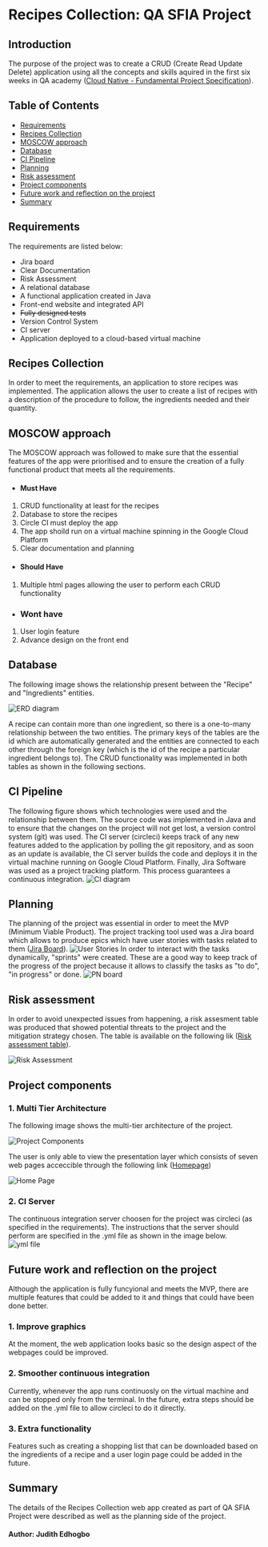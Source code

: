 # Recipes Collection: QA SFIA Project

## Introduction
The purpose of the project was to create a CRUD (Create Read Update Delete) application using all the concepts and skills aquired in the first six weeks in QA academy ([Cloud Native - Fundamental Project Specification](https://portal.qa-community.co.uk/~/cne/projects/fundamental--cn)). 

## Table of Contents
- [Requirements](#requirements)
- [Recipes Collection](#recipes-collection)
- [MOSCOW approach](#moscow-approach)
- [Database](#database)
- [CI Pipeline](#ci-pipeline)
- [Planning](#planning)
- [Risk assessment](#risk-assessment)
- [Project components](#project-components)
- [Future work and reflection on the project](#future-work-and-reflection-on-the-project)
- [Summary](#summary)

## Requirements
The requirements are listed below:
- Jira board 
- Clear Documentation 
- Risk Assessment
- A relational database 
- A functional application created in Java
- Front-end website and integrated API
- ~~Fully designed tests~~
- Version Control System
- CI server
- Application deployed to a cloud-based virtual machine

## Recipes Collection
In order to meet the requirements, an application to store recipes was implemented. The application allows the user to create a list of recipes with a description of the procedure to follow, the ingredients needed and their quantity.

## MOSCOW approach

The MOSCOW approach was followed to make sure that the essential features of the app were prioritised and to ensure the creation of a fully functional product that meets all the requirements.
- #### Must Have
1. CRUD functionality at least for the recipes
2. Database to store the recipes
3. Circle CI must deploy the app
4. The app shoild run on a virtual machine spinning in the Google Cloud Platform
5. Clear documentation and planning
- #### Should Have
1. Multiple html pages allowing the user to perform each CRUD functionality
- ### Wont have
1. User login feature
2. Advance design on the front end 

## Database

The following image shows the relationship present between the "Recipe" and "Ingredients" entities.

![ERD diagram](ERD.png)

A recipe can contain more than one ingredient, so there is a one-to-many relationship between the two entities. The primary keys of the tables are the id which are automatically generated and the entities are connected to each other through the foreign key (which is the id of the recipe a particular ingredient belongs to).
The CRUD functionality was implemented in both tables as shown in the following sections. 

## CI Pipeline
The following figure shows which technologies were used and the relationship between them. The source code was implemented in Java and to ensure that the changes on the project will not get lost, a version control system (git) was used. The CI server (circleci) keeps track of any new features added to the application by polling the git repository, and as soon as an update is available, the CI server builds the code and deploys it in the virtual machine running on Google Cloud Platform. Finally, Jira Software was used as a project tracking platform. This process guarantees a continuous integration. 
![CI diagram](pipeline.png)

## Planning
The planning of the project was essential in order to meet the MVP (Minimum Viable Product). The project tracking tool used was a Jira board which allows to produce epics which have user stories with tasks related to them ([Jira Board](https://judithedh.atlassian.net/secure/RapidBoard.jspa?rapidView=1&useStoredSettings=true&atlOrigin=eyJpIjoiNDZlNTMzNTYzNGFjNDViOGJkNjY1ZTNhMzE3Y2IxODkiLCJwIjoiaiJ9)).
![User Stories](user.png)
In order to interact with the tasks dynamically, "sprints" were created. These are a good way to keep track of the progress of the project because it allows to classify the tasks as "to do", "in progress" or done.
![PN board](jira.png)


## Risk assessment
In order to avoid unexpected issues from happening, a risk assesment table was produced that showed potential threats to the project and the mitigation strategy chosen. The table is available on the following lik ([Risk assessment table](https://docs.google.com/document/d/1HFkSVNzoGUVQ0q5xYNdBtZqSv8gIKmyCva692vqYvHE/edit?usp=sharing)).

![Risk Assessment](Risk.png)

## Project components
### 1. Multi Tier Architecture
The following image shows the multi-tier architecture of the project. 

![Project Components](multi.png)

The user is only able to view the presentation layer which consists of seven web pages acceccible through the following link ([Homepage](http://35.230.142.245:9000/html/RecipesList.html))

![Home Page](home.png)
### 2. CI Server
The continuous integration server choosen for the project was circleci (as specified in the requirements). The instructions that the server should perform are specified in the .yml file as shown in the image below.
![yml file](yml.png)

## Future work and reflection on the project
Although the application is fully funcyional and meets the MVP, there are multiple features that could be added to it and things that could have been done better.
### 1. Improve graphics
At the moment, the web application looks basic so the design aspect of the webpages could be improved.
### 2. Smoother continuous integration
Currently, whenever the app runs continuosly on the virtual machine and can be stopped only from the terminal. In the future, extra steps should be added on the .yml file to allow circleci to do it directly.
### 3. Extra functionality
Features such as creating a shopping list that can be downloaded based on the ingredients of a recipe and a user login page could be added in the future.

## Summary
The details of the Recipes Collection web app created as part of QA SFIA Project were described as well as the planning side of the project.


#### Author: Judith Edhogbo



